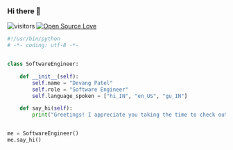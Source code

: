 ### Hi there 👋

![visitors](https://visitor-badge.laobi.icu/badge?page_id=Devang-IO.Devang-IO)
[![Open Source Love](https://badges.frapsoft.com/os/v1/open-source.svg?v=102)](https://github.com/ellerbrock/open-source-badge/)

```python
#!/usr/bin/python
# -*- coding: utf-8 -*-


class SoftwareEngineer:

    def __init__(self):
        self.name = "Devang Patel"
        self.role = "Software Engineer"
        self.language_spoken = ["hi_IN", "en_US", "gu_IN"]

    def say_hi(self):
        print("Greetings! I appreciate you taking the time to check out my work. I hope you find something that sparks your interest.")


me = SoftwareEngineer()
me.say_hi()
```

